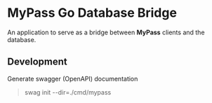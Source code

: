 # MyPass Go Database Bridge

An application to serve as a bridge between **MyPass** clients and the database.

## Development

Generate swagger (OpenAPI) documentation

> swag init --dir=./cmd/mypass
